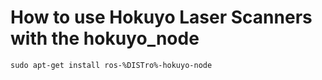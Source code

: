 # How to use Hokuyo Laser Scanners with the hokuyo_node
```
sudo apt-get install ros-%DISTro%-hokuyo-node
```
